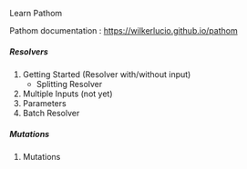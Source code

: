 Learn Pathom

Pathom documentation : https://wilkerlucio.github.io/pathom

##### Resolvers
1. Getting Started (Resolver with/without input)
    * Splitting Resolver
2. Multiple Inputs (not yet)
3. Parameters
4. Batch Resolver

##### Mutations
1. Mutations